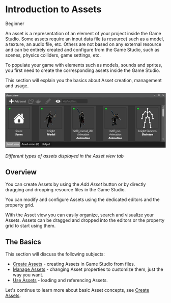 # Introduction to Assets

<span class="label label-doc-level">Beginner</span>

An asset is a representation of an element of your project inside the Game Studio. 
Some assets require an input data file (a resource) such as a model, a texture, an audio file, etc. 
Others are not based on any external resource and can be entirely created and configure from the Game Studio, 
such as scenes, physics colliders, game settings, etc.

To populate your game with elements such as models, sounds and sprites, 
you first need to create the corresponding assets inside the Game Studio.

This section will explain you the basics about Asset creation, management and usage.

![Asset view tab](media/asset-creation-asset-view-tab-knight.png)

_Different types of assets displayed in the *Asset view* tab_

## Overview

You can create Assets by using the _Add Asset_ button or by directly dragging and dropping resource files in the Game Studio.

You can modify and configure Assets using the dedicated editors and the property grid.

With the Asset view you can easily organize, search and visualize your Assets. 
Assets can be dragged and dropped into the editors or the property grid to start using them. 

## The Basics

This section will discuss the following subjects:

* [Create Assets](create-assets.md) - creating Assets in Game Studio from files.
* [Manage Assets](manage-assets.md) - changing Asset properties to customize them, just the way you want.
* [Use Assets](use-assets.md) - loading and referencing Assets.

Let's continue to learn more about basic Asset concepts, see [Create Assets](create-assets.md).

<!---
## Going Further
For more advanced topics, please refer to [Assets](/manual/game-studio/assets.md) in the Game Studio documentation.
-->